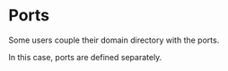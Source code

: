 # Ports

Some users couple their domain directory with the ports.

In this case, ports are defined separately.
